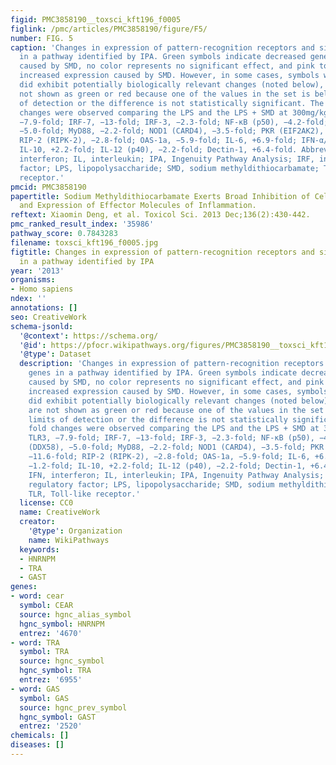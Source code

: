 ```yaml
---
figid: PMC3858190__toxsci_kft196_f0005
figlink: /pmc/articles/PMC3858190/figure/F5/
number: FIG. 5
caption: 'Changes in expression of pattern-recognition receptors and signaling genes
  in a pathway identified by IPA. Green symbols indicate decreased gene expression
  caused by SMD, no color represents no significant effect, and pink to red indicates
  increased expression caused by SMD. However, in some cases, symbols with no color
  did exhibit potentially biologically relevant changes (noted below), but they are
  not shown as green or red because one of the values in the set is below the limits
  of detection or the difference is not statistically significant. The following fold
  changes were observed comparing the LPS and the LPS + SMD at 300mg/kg groups: TLR3,
  −7.9-fold; IRF-7, −13-fold; IRF-3, −2.3-fold; NF-κB (p50), −4.2-fold; RIG-I (DDX58),
  −5.0-fold; MyD88, −2.2-fold; NOD1 (CARD4), −3.5-fold; PKR (EIF2AK2), −11.6-fold;
  RIP-2 (RIPK-2), −2.8-fold; OAS-1a, −5.9-fold; IL-6, +6.9-fold; IFN-α/β, −1.2-fold;
  IL-10, +2.2-fold; IL-12 (p40), −2.2-fold; Dectin-1, +6.4-fold. Abbreviations: IFN,
  interferon; IL, interleukin; IPA, Ingenuity Pathway Analysis; IRF, interferon regulatory
  factor; LPS, lipopolysaccharide; SMD, sodium methyldithiocarbamate; TLR, Toll-like
  receptor.'
pmcid: PMC3858190
papertitle: Sodium Methyldithiocarbamate Exerts Broad Inhibition of Cellular Signaling
  and Expression of Effector Molecules of Inflammation.
reftext: Xiaomin Deng, et al. Toxicol Sci. 2013 Dec;136(2):430-442.
pmc_ranked_result_index: '35986'
pathway_score: 0.7843283
filename: toxsci_kft196_f0005.jpg
figtitle: Changes in expression of pattern-recognition receptors and signaling genes
  in a pathway identified by IPA
year: '2013'
organisms:
- Homo sapiens
ndex: ''
annotations: []
seo: CreativeWork
schema-jsonld:
  '@context': https://schema.org/
  '@id': https://pfocr.wikipathways.org/figures/PMC3858190__toxsci_kft196_f0005.html
  '@type': Dataset
  description: 'Changes in expression of pattern-recognition receptors and signaling
    genes in a pathway identified by IPA. Green symbols indicate decreased gene expression
    caused by SMD, no color represents no significant effect, and pink to red indicates
    increased expression caused by SMD. However, in some cases, symbols with no color
    did exhibit potentially biologically relevant changes (noted below), but they
    are not shown as green or red because one of the values in the set is below the
    limits of detection or the difference is not statistically significant. The following
    fold changes were observed comparing the LPS and the LPS + SMD at 300mg/kg groups:
    TLR3, −7.9-fold; IRF-7, −13-fold; IRF-3, −2.3-fold; NF-κB (p50), −4.2-fold; RIG-I
    (DDX58), −5.0-fold; MyD88, −2.2-fold; NOD1 (CARD4), −3.5-fold; PKR (EIF2AK2),
    −11.6-fold; RIP-2 (RIPK-2), −2.8-fold; OAS-1a, −5.9-fold; IL-6, +6.9-fold; IFN-α/β,
    −1.2-fold; IL-10, +2.2-fold; IL-12 (p40), −2.2-fold; Dectin-1, +6.4-fold. Abbreviations:
    IFN, interferon; IL, interleukin; IPA, Ingenuity Pathway Analysis; IRF, interferon
    regulatory factor; LPS, lipopolysaccharide; SMD, sodium methyldithiocarbamate;
    TLR, Toll-like receptor.'
  license: CC0
  name: CreativeWork
  creator:
    '@type': Organization
    name: WikiPathways
  keywords:
  - HNRNPM
  - TRA
  - GAST
genes:
- word: cear
  symbol: CEAR
  source: hgnc_alias_symbol
  hgnc_symbol: HNRNPM
  entrez: '4670'
- word: TRA
  symbol: TRA
  source: hgnc_symbol
  hgnc_symbol: TRA
  entrez: '6955'
- word: GAS
  symbol: GAS
  source: hgnc_prev_symbol
  hgnc_symbol: GAST
  entrez: '2520'
chemicals: []
diseases: []
---
```


